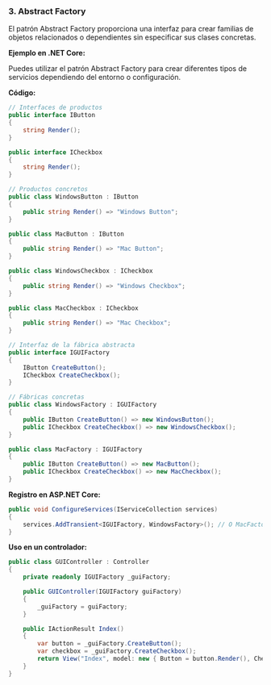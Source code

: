 ### **3. Abstract Factory**

El patrón Abstract Factory proporciona una interfaz para crear familias de objetos relacionados o dependientes sin especificar sus clases concretas.

**Ejemplo en .NET Core:**

Puedes utilizar el patrón Abstract Factory para crear diferentes tipos de servicios dependiendo del entorno o configuración.

**Código:**

```csharp
// Interfaces de productos
public interface IButton
{
    string Render();
}

public interface ICheckbox
{
    string Render();
}

// Productos concretos
public class WindowsButton : IButton
{
    public string Render() => "Windows Button";
}

public class MacButton : IButton
{
    public string Render() => "Mac Button";
}

public class WindowsCheckbox : ICheckbox
{
    public string Render() => "Windows Checkbox";
}

public class MacCheckbox : ICheckbox
{
    public string Render() => "Mac Checkbox";
}

// Interfaz de la fábrica abstracta
public interface IGUIFactory
{
    IButton CreateButton();
    ICheckbox CreateCheckbox();
}

// Fábricas concretas
public class WindowsFactory : IGUIFactory
{
    public IButton CreateButton() => new WindowsButton();
    public ICheckbox CreateCheckbox() => new WindowsCheckbox();
}

public class MacFactory : IGUIFactory
{
    public IButton CreateButton() => new MacButton();
    public ICheckbox CreateCheckbox() => new MacCheckbox();
}
```

**Registro en ASP.NET Core:**

```csharp
public void ConfigureServices(IServiceCollection services)
{
    services.AddTransient<IGUIFactory, WindowsFactory>(); // O MacFactory
}
```

**Uso en un controlador:**

```csharp
public class GUIController : Controller
{
    private readonly IGUIFactory _guiFactory;

    public GUIController(IGUIFactory guiFactory)
    {
        _guiFactory = guiFactory;
    }

    public IActionResult Index()
    {
        var button = _guiFactory.CreateButton();
        var checkbox = _guiFactory.CreateCheckbox();
        return View("Index", model: new { Button = button.Render(), Checkbox = checkbox.Render() });
    }
}
```
